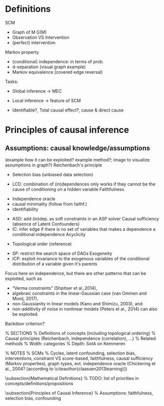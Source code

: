 # Definitions

SCM
* Graph of M G(M)
* Observation VS Intervention
* (perfect) intervention


Markov property
* (conditional) independence: in terms of prob.
* d-separation (visual graph example)
* Markov equivalence (covered edge reversal)

Tasks:
* Global inference -> MEC
* Local inference -> feature of SCM

* Identifiable?, Total causal effect?, cause & direct cause



# Principles of causal inference

## Assumptions: causal knowledge/assumptions
(example how it can be exploited? example method?; image to visualize assumptions in graph?)
Reichenbach's principle
* Selection bias (unbiased data selection)
- LCD: combination of (in)dependences only works if they cannot be the cause of conditioning on a hidden variable
Faithfulness
* Independence oracle
* causal minimality (follow from faithf.)
* identifiability 
- ASD: add (in)dep. as soft constraints in an ASP solver
Causal sufficiency (absence of Latent Confounders)
- IC: infer edge if there is no set of variables that makes a dependence a conditional independence
Acyclicity
* Topological order (reference)
- SP: restrict the search space of DAGs
Exogeneity
- ICP: exploit invariance to the exogenous variables of the conditional distribution of a variable given it's parents


Focus here on independence, but there are other patterns that can be exploited, such as 
* “Verma constraints” (Shpitser et al.,2014), 
* algebraic constraints in the linear-Gaussian case (van Ommen and Mooij, 2017),
* non-Gaussianity in linear models (Kano and Shimizu, 2003), and 
* non-additivity of noise in nonlinear models (Peters et al., 2014) can also be exploited.









Backdoor criterion?

% SECTIONS
% Definitions of concepts (including topological ordering)
% Causal principles (Reichenbach, independence (correlation), …)
% Related methods
%   Width: categories
%   Depth: SotA on Kemmeren

% NOTES
% SCMs
% Cycles, latent confounding, selection bias, interventions, constraint VS score-based, faithfulness, causal sufficiency (Markov properties), graph types, evt. independence oracle (Chickering et al., 2004? [according to \citeauthor{claassen2013learning}])

\subsection{Mathematical Definitions}
% TODO: list of priorities in concepts/definitions/propositions


\subsection{Principles of Causal Inference}
% Assumptions: faithfulness, selection bias, confounding
